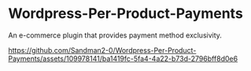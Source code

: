 # Wordpress-Per-Product-Payments
An e-commerce plugin that provides payment method exclusivity.

https://github.com/Sandman2-0/Wordpress-Per-Product-Payments/assets/109978141/ba1419fc-5fa4-4a22-b73d-2796bff8d0e6
